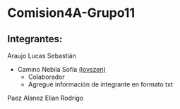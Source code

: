 # Comision4A-Grupo11

## Integrantes:
Araujo Lucas Sebastián

- Camino Nebila Sofía [(lovszen)](https://github.com/lovszen)
  - Colaborador
  - Agregué información de integrante en formato txt


Paez Alanez Elian Rodrigo
